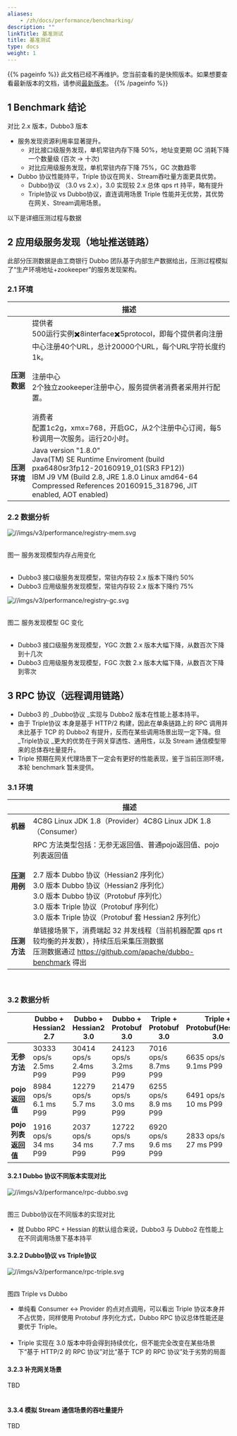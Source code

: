 ```yaml
---
aliases:
    - /zh/docs/performance/benchmarking/
description: ""
linkTitle: 基准测试
title: 基准测试
type: docs
weight: 1
---
```



{{% pageinfo %}} 此文档已经不再维护。您当前查看的是快照版本。如果想要查看最新版本的文档，请参阅[最新版本](/zh-cn/docs3-v2/java-sdk/reference-manual/performance/benchmarking/)。
{{% /pageinfo %}}

## 1 Benchmark 结论

对比 2.x 版本，Dubbo3 版本

- 服务发现资源利用率显著提升。
  - 对比接口级服务发现，单机常驻内存下降  50%，地址变更期 GC 消耗下降一个数量级 (百次 -> 十次)
  - 对比应用级服务发现，单机常驻内存下降 75%，GC 次数趋零
- Dubbo 协议性能持平，Triple 协议在网关、Stream吞吐量方面更具优势。
  - Dubbo协议 （3.0 vs 2.x），3.0 实现较 2.x 总体 qps rt 持平，略有提升
  - Triple协议 vs Dubbo协议，直连调用场景 Triple 性能并无优势，其优势在网关、Stream调用场景。



以下是详细压测过程与数据

## 2 应用级服务发现（地址推送链路）

此部分压测数据是由工商银行 Dubbo 团队基于内部生产数据给出，压测过程模拟了“生产环境地址+zookeeper”的服务发现架构。

### 2.1 环境

|  | 描述 |
| ------------ | ------------------------------------------------------------ |
| **压测数据** | 提供者<br/>500运行实例✖️8interface✖️5protocol，即每个提供者向注册中心注册40个URL，总计20000个URL，每个URL字符长度约1k。<br/><br/>注册中心<br/>2个独立zookeeper注册中心，服务提供者消费者采用并行配置。<br/><br/>消费者<br/>配置1c2g，xmx=768，开启GC，从2个注册中心订阅，每5秒调用一次服务。运行20小时。 |
| **压测环境** | Java version "1.8.0"<br/>Java(TM) SE Runtime Enviroment (build pxa6480sr3fp12-20160919_01(SR3 FP12))<br/>IBM J9 VM (Build 2.8, JRE 1.8.0 Linux amd64-64 Compressed References 20160915_318796, JIT enabled, AOT enabled) |


### 2.2 数据分析

![//imgs/v3/performance/registry-mem.svg](/imgs/v3/performance/registry-mem.svg)

<br />图一 服务发现模型内存占用变化<br /><br />

- Dubbo3 接口级服务发现模型，常驻内存较 2.x 版本下降约  50%
- Dubbo3 应用级服务发现模型，常驻内存较 2.x 版本下降约  75%


![//imgs/v3/performance/registry-gc.svg](/imgs/v3/performance/registry-gc.svg)

<br />图二 服务发现模型 GC 变化<br /><br />

- Dubbo3 接口级服务发现模型，YGC 次数 2.x 版本大幅下降，从数百次下降到十几次
- Dubbo3 应用级服务发现模型，FGC 次数 2.x 版本大幅下降，从数百次下降到零次



## 3 RPC 协议（远程调用链路）

- Dubbo3 的 _Dubbo协议 _实现与 Dubbo2 版本在性能上基本持平。
- 由于 Triple协议 本身是基于 HTTP/2 构建，因此在单条链路上的 RPC 调用并未比基于 TCP 的 Dubbo2 有提升，反而在某些调用场景出现一定下降。但 _Triple协议 _更大的优势在于网关穿透性、通用性，以及 Stream 通信模型带来的总体吞吐量提升。
- Triple 预期在网关代理场景下一定会有更好的性能表现，鉴于当前压测环境，本轮 benchmark 暂未提供。



### 3.1 环境


|     | 描述 |
| ------------ | ------------------------------------------------------------ |
| **机器**     | 4C8G Linux JDK 1.8（Provider）4C8G Linux JDK 1.8 （Consumer） |
| **压测用例** | RPC 方法类型包括：无参无返回值、普通pojo返回值、pojo列表返回值<br /><br />2.7 版本 Dubbo 协议（Hessian2 序列化）<br />3.0 版本 Dubbo 协议（Hessian2 序列化）<br />3.0 版本 Dubbo 协议（Protobuf 序列化）<br />3.0 版本 Triple 协议（Protobuf 序列化）<br />3.0 版本 Triple 协议（Protobuf 套 Hessian2 序列化） |
| **压测方法** | 单链接场景下，消费端起 32 并发线程（当前机器配置 qps rt 较均衡的并发数），持续压后采集压测数据<br /> 压测数据通过 https://github.com/apache/dubbo-benchmark 得出 |

<br />

### 3.2 数据分析

|                    | **Dubbo + Hessian2<br />2.7** | **Dubbo + Hessian2<br />3.0** | **Dubbo + Protobuf<br />3.0** | **Triple + Protobuf<br />3.0** | **Triple + Protobuf(Hessian)<br />3.0** |
| ------------------ | ----------------------------- | ----------------------------- | ----------------------------- | ------------------------------ | --------------------------------------- |
| **无参方法**       | 30333 ops/s<br />2.5ms P99    | 30414 ops/s<br />2.4ms P99    | 24123 ops/s<br />3.2ms P99    | 7016 ops/s<br />8.7ms P99      | 6635 ops/s<br />9.1ms P99               |
| **pojo返回值**     | 8984 ops/s<br />6.1 ms P99    | 12279 ops/s<br />5.7 ms P99   | 21479 ops/s<br />3.0 ms P99   | 6255 ops/s<br />8.9 ms P99     | 6491 ops/s<br />10 ms P99               |
| **pojo列表返回值** | 1916 ops/s<br />34 ms P99     | 2037 ops/s<br />34 ms P99     | 12722 ops/s<br />7.7 ms P99   | 6920 ops/s<br />9.6 ms P99     | 2833 ops/s<br />27 ms P99               |

#### 3.2.1 Dubbo 协议不同版本实现对比

![//imgs/v3/performance/rpc-dubbo.svg](/imgs/v3/performance/rpc-dubbo.svg)

<br />图三  Dubbo协议在不同版本的实现对比<br />

- 就 Dubbo RPC + Hessian 的默认组合来说，Dubbo3 与 Dubbo2 在性能上在不同调用场景下基本持平

#### 3.2.2 Dubbo协议 vs Triple协议

![//imgs/v3/performance/rpc-triple.svg](/imgs/v3/performance/rpc-triple.svg)

<br />图四 Triple vs Dubbo<br />

- 单纯看 Consumer <-> Provider 的点对点调用，可以看出 Triple 协议本身并不占优势，同样使用 Protobuf 序列化方式，Dubbo RPC 协议总体性能还是要优于 Triple。<br /><br />
- Triple 实现在 3.0 版本中将会得到持续优化，但不能完全改变在某些场景下“基于 HTTP/2 的 RPC 协议”对比“基于 TCP 的 RPC 协议”处于劣势的局面

#### 3.2.3 补充网关场景

TBD<br /><br />

#### 3.3.4 模拟 Stream 通信场景的吞吐量提升

TBD